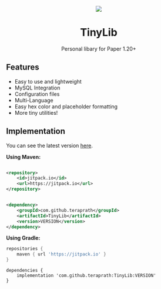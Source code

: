 <!--suppress HtmlDeprecatedAttribute -->
<div align="center">

[![](https://jitpack.io/v/teraprath/TinyLib.svg)](https://jitpack.io/#teraprath/TinyLib)
<div>
    <h1>TinyLib</h1>
    <p>Personal libary for Paper 1.20+<p>
</div>
</div>

## Features

- Easy to use and lightweight
- MySQL Integration
- Configuration files
- Multi-Language
- Easy hex color and placeholder formatting
- More tiny utilities!

## Implementation

You can see the latest version [here](https://github.com/teraprath/TinyLib/releases/latest).

**Using Maven:**

````xml

<repository>
    <id>jitpack.io</id>
    <url>https://jitpack.io</url>
</repository>
````

````xml

<dependency>
    <groupId>com.github.teraprath</groupId>
    <artifactId>TinyLib</artifactId>
    <version>VERSION</version>
</dependency>
````

**Using Gradle:**
````groovy
repositories {
    maven { url 'https://jitpack.io' }
}
````
````
dependencies {
    implementation 'com.github.teraprath:TinyLib:VERSION'
}
````

